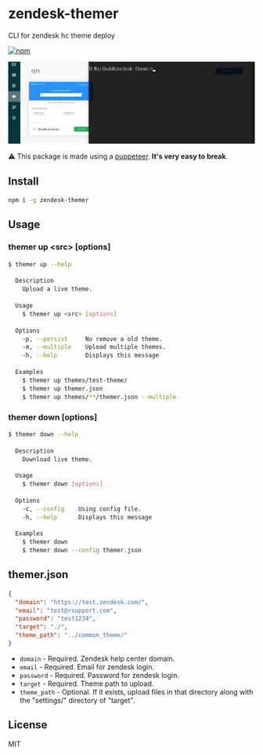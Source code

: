 # zendesk-themer
CLI for zendesk hc theme deploy

[![npm](https://flat.badgen.net/npm/v/zendesk-themer)](https://www.npmjs.com/package/zendesk-themer)


<p align="center">
    <img src="demo.gif" alt="demo">
</p>

⚠️ This package is made using a [puppeteer](https://github.com/GoogleChrome/puppeteer). **It's very easy to break**.

## Install
```sh
npm i -g zendesk-themer
```

## Usage
### themer up \<src> [options]
```sh
$ themer up --help

  Description
    Upload a live theme.

  Usage
    $ themer up <src> [options]

  Options
    -p, --persist     No remove a old theme.
    -m, --multiple    Upload multiple themes.
    -h, --help        Displays this message

  Examples
    $ themer up themes/test-theme/
    $ themer up themer.json
    $ themer up themes/**/themer.json --multiple
```

### themer down [options]
```sh
$ themer down --help

  Description
    Download live theme.

  Usage
    $ themer down [options]

  Options
    -c, --config    Using config file.
    -h, --help      Displays this message

  Examples
    $ themer down
    $ themer down --config themer.json
```

## themer.json
```json
{
  "domain": "https://test.zendesk.com/",
  "email": "test@rsupport.com",
  "password": "test1234",
  "target": "./",
  "theme_path": "../common_theme/"
}
```

- `domain` - Required. Zendesk help center domain.
- `email` - Required. Email for zendesk login.
- `password` - Required. Password for zendesk login.
- `target` - Required. Theme path to upload.
- `theme_path` - Optional. If it exists, upload files in that directory along with the "settings/" directory of "target".

## License
MIT

